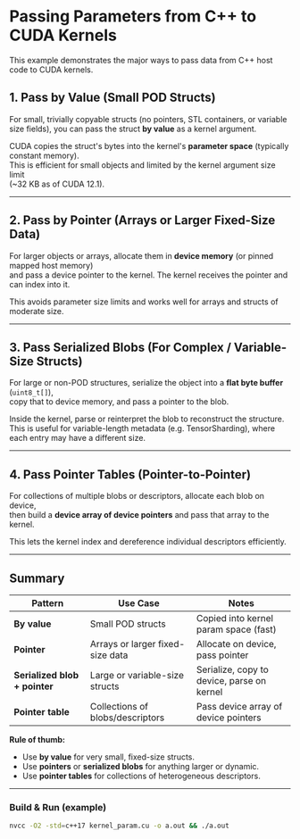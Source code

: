 # Passing Parameters from C++ to CUDA Kernels

This example demonstrates the major ways to pass data from C++ host code to CUDA kernels.

## 1. Pass by Value (Small POD Structs)

For small, trivially copyable structs (no pointers, STL containers, or variable size fields),
you can pass the struct **by value** as a kernel argument.  

CUDA copies the struct's bytes into the kernel's **parameter space** (typically constant memory).  
This is efficient for small objects and limited by the kernel argument size limit  
(~32 KB as of CUDA 12.1).

---

## 2. Pass by Pointer (Arrays or Larger Fixed-Size Data)

For larger objects or arrays, allocate them in **device memory** (or pinned mapped host memory)  
and pass a device pointer to the kernel. The kernel receives the pointer and can index into it.

This avoids parameter size limits and works well for arrays and structs of moderate size.

---

## 3. Pass Serialized Blobs (For Complex / Variable-Size Structs)

For large or non-POD structures, serialize the object into a **flat byte buffer** (`uint8_t[]`),  
copy that to device memory, and pass a pointer to the blob.

Inside the kernel, parse or reinterpret the blob to reconstruct the structure.  
This is useful for variable-length metadata (e.g. TensorSharding), where each entry may have a different size.

---

## 4. Pass Pointer Tables (Pointer-to-Pointer)

For collections of multiple blobs or descriptors, allocate each blob on device,  
then build a **device array of device pointers** and pass that array to the kernel.

This lets the kernel index and dereference individual descriptors efficiently.

---

## Summary

| Pattern                       | Use Case                                 | Notes |
|-------------------------------|-------------------------------------------|-------|
| **By value**                  | Small POD structs                        | Copied into kernel param space (fast) |
| **Pointer**                   | Arrays or larger fixed-size data         | Allocate on device, pass pointer |
| **Serialized blob + pointer** | Large or variable-size structs           | Serialize, copy to device, parse on kernel |
| **Pointer table**             | Collections of blobs/descriptors         | Pass device array of device pointers |

**Rule of thumb:**  
- Use **by value** for very small, fixed-size structs.  
- Use **pointers** or **serialized blobs** for anything larger or dynamic.  
- Use **pointer tables** for collections of heterogeneous descriptors.

---

### Build & Run (example)

```bash
nvcc -O2 -std=c++17 kernel_param.cu -o a.out && ./a.out
```
